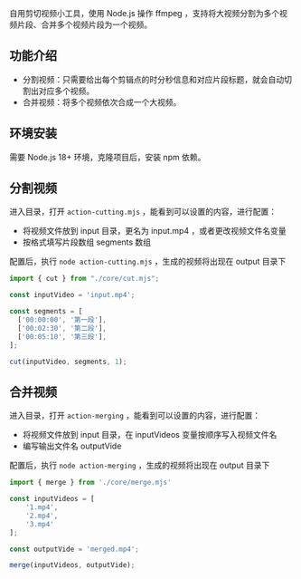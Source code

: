 
自用剪切视频小工具，使用 Node.js 操作 ffmpeg ，支持将大视频分割为多个视频片段、合并多个视频片段为一个视频。

## 功能介绍

- 分割视频：只需要给出每个剪辑点的时分秒信息和对应片段标题，就会自动切割出对应多个视频。
- 合并视频：将多个视频依次合成一个大视频。

## 环境安装

需要 Node.js 18+ 环境，克隆项目后，安装 npm 依赖。

## 分割视频

进入目录，打开 `action-cutting.mjs` ，能看到可以设置的内容，进行配置：

- 将视频文件放到 input 目录，更名为 input.mp4 ，或者更改视频文件名变量
- 按格式填写片段数组 segments 数组

配置后，执行 `node action-cutting.mjs` ，生成的视频将出现在 output 目录下

```js
import { cut } from "./core/cut.mjs";

const inputVideo = 'input.mp4';

const segments = [
  ['00:00:00', '第一段'],
  ['00:02:30', '第二段'],
  ['00:05:10', '第三段'],
];

cut(inputVideo, segments, 1);
```

## 合并视频

进入目录，打开 `action-merging` ，能看到可以设置的内容，进行配置：

- 将视频文件放到 input 目录，在 inputVideos 变量按顺序写入视频文件名
- 编写输出文件名 outputVide

配置后，执行 `node action-merging` ，生成的视频将出现在 output 目录下

```js
import { merge } from './core/merge.mjs'

const inputVideos = [
    '1.mp4',
    '2.mp4',
    '3.mp4'
];

const outputVide = 'merged.mp4';

merge(inputVideos, outputVide);
```